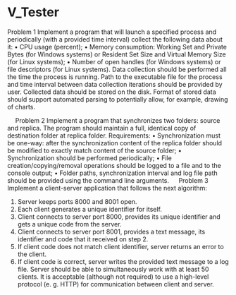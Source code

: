 # V_Tester

Problem 1
Implement a program that will launch a specified process and periodically (with a provided time interval) collect the following data about it:
•	CPU usage (percent);
•	Memory consumption: Working Set and Private Bytes (for Windows systems) or Resident Set Size and Virtual Memory Size (for Linux systems);
•	Number of open handles (for Windows systems) or file descriptors (for Linux systems).
Data collection should be performed all the time the process is running. Path to the executable file for the process and time interval between data collection iterations should be provided by user. Collected data should be stored on the disk. Format of stored data should support automated parsing to potentially allow, for example, drawing of charts.

 
Problem 2
Implement a program that synchronizes two folders: source and replica. The program should maintain a full, identical copy of destination folder at replica folder.
Requirements:
•	Synchronization must be one-way: after the synchronization content of the replica folder should be modified to exactly match content of the source folder;
•	Synchronization should be performed periodically;
•	File creation/copying/removal operations should be logged to a file and to the console output;
•	Folder paths, synchronization interval and log file path should be provided using the command line arguments.
 
Problem 3
Implement a client-server application that follows the next algorithm:
1.	Server keeps ports 8000 and 8001 open.
2.	Each client generates a unique identifier for itself.
3.	Client connects to server port 8000, provides its unique identifier and gets a unique code from the server.
4.	Client connects to server port 8001, provides a text message, its identifier and code that it received on step 2.
5.	If client code does not match client identifier, server returns an error to the client.
6.	If client code is correct, server writes the provided text message to a log file.
Server should be able to simultaneously work with at least 50 clients.
It is acceptable (although not required) to use a high-level protocol (e. g. HTTP) for communication between client and server.
